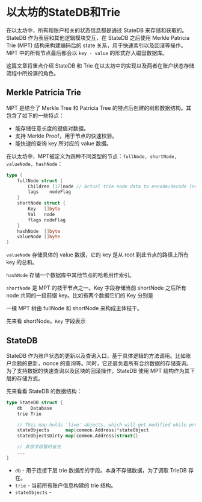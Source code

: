 # **以太坊的StateDB和Trie**

在以太坊中，所有和账户相关的状态信息都是通过 StateDB 来存储和获取的。StateDB 作为表层和其他逻辑模块交互，在 StateDB 之后使用 Merkle Patricia Trie (MPT) 结构来构建编码后的 state 关系，用于快速索引以及回滚等操作。MPT 中的所有节点最后都会以 `key - value` 的形式存入磁盘数据库。

这篇文章将重点介绍 StateDB 和 Trie 在以太坊中的实现以及两者在账户状态存储流程中所扮演的角色。

## **Merkle Patricia Trie**

MPT 是结合了 Merkle Tree 和 Patricia Tree 的特点后创建的树形数据结构。其包含了如下的一些特点：
- 能存储任意长度的键值对数据。
- 支持 Merkle Proof，用于节点的快速校验。
- 能快速的查询 key 所对应的 value 数据。

<!-- ![01](https://github.com/heeeeeng/my_docs/blob/master/statedb_and_trie/mpt.png?raw=true) -->

在以太坊中，MPT被定义为四种不同类型的节点：`fullNode, shortNode, valueNode, hashNode`：
```go
type (
    fullNode struct {
        Children [17]node // Actual trie node data to encode/decode (needs custom encoder)
        lags    nodeFlag
    }
    shortNode struct {
        Key   []byte
        Val   node
        flags nodeFlag
    }
    hashNode  []byte
    valueNode []byte
)
```
`valueNode` 存储具体的 value 数据，它的 key 是从 root 到此节点的路径上所有 key 的总和。

`hashNode` 存储一个数据库中其他节点的哈希用作索引。

`shortNode` 是 MPT 的枝干节点之一。Key 字段存储当前 shortNode 之后所有 node 共同的一段前缀 key。比如有两个数据它们的 Key 分别是

一棵 MPT 树由 fullNode 和 shortNode 来构成主体枝干。

先来看 shortNode。`Key` 字段表示


## **StateDB**

StateDB 作为账户状态的更新以及查询入口，基于具体逻辑的方法调用。比如账户余额的更新，nonce 的查询等。同时，它还肩负着所有合约数据的存储查询。为了支持数据的快速查询以及区块的回滚操作，StateDB 使用 MPT 结构作为其下层的存储方式。

先来看看 StateDB 的数据结构：
```go
type StateDB struct {
    db   Database
    trie Trie

    // This map holds 'live' objects, which will get modified while processing a state transition.
    stateObjects      map[common.Address]*stateObject
    stateObjectsDirty map[common.Address]struct{}

    // 其余字段暂时省去
    ...
}
```

- `db` - 用于连接下层 trie 数据库的字段。本身不存储数据，为了调取 TrieDB 存在。
- `trie` - 当前所有账户信息构建的 trie 结构。
- `stateObjects` - 



